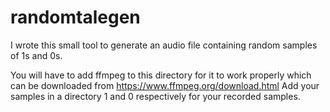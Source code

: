 # randomtalegen
I wrote this small tool to generate an audio file containing random samples of 1s and 0s.

You will have to add ffmpeg to this directory for it to work properly which can be downloaded from https://www.ffmpeg.org/download.html
Add your samples in a directory 1 and 0 respectively for your recorded samples.
